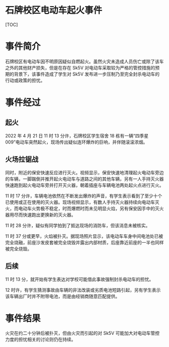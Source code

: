 # 石牌校区电动车起火事件

[TOC]

# 事件简介

石牌校区有电动车因不明原因疑似自燃起火。虽然火灾未造成人员伤亡或除了该车之外的其他财产损失，但是在存在 Sk5V 对电动车采取较为严格的管控措施的预期的背景下，该事件造成了学生对 Sk5V 发布进一步压制乃至完全封杀电动车的行动或政策的担忧。

# 事件经过

## 起火

2022 年 4 月 21 日 11 时 13 分许，石牌校区学生宿舍 18 栋有一辆“四季星 009”电动车突然起火，现场传出疑似连环爆炸的巨响，并伴随滚滚浓烟。

## 火场拉锯战

同时，附近的保安快速反应进行灭火。视频显示，保安快速地清理起火电动车旁边的车辆，一脚踹倒并推开起火电动车与道路之间的其他车辆，另有一人手持灭火器快速跑到起火电动车旁并打开灭火器，朝着插座与车辆电池两处起火点进行灭火。

11 时 17 分许，车辆电池依然在不断发出爆炸的声音，有学生表示看到了至少十个已使用或正在使用的灭火器。现场视频显示，有数人手持灭火器持续向电动车灭火，而电动车火势极不稳定，时而爆燃时而未见明显火焰，另有保安因手中的灭火器用尽而快速跑出更换新的灭火器。

11 时 28 分许，疑似有同学拍到了抵达现场的消防车，但该消息未被核实。

11 时 37 分或更早，火焰被扑灭。据现场照片显示，该电动车车身中间电池处已被完全烧融，前座沙发皮套被完全烧毁并露出内部材质，后座靠近前座的一半也同样被完全烧毁。

## 后续

11 时 13 分，就开始有学生表达对学校可能借此事故强制封杀电动车的担忧。

12 时许，有学生猜测事故由车辆的非法改装或劣质电池短路引起，另有学生表示该车辆出厂时并不附带电池，而是由经销商随意匹配提供。

# 事件结果

火灾在约二十分钟后被扑灭，但由火灾而引起的对 Sk5V 可能加大对电动车管控力度的担忧相关的讨论则仍在持续。